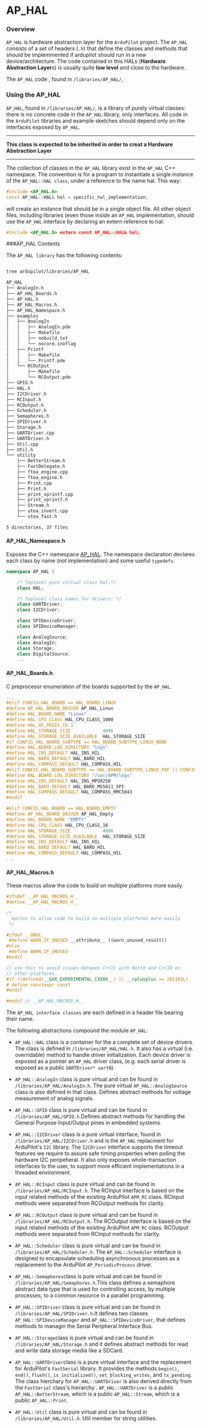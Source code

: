 # AP_HAL

### Overview

`AP_HAL` is hardware abstraction layer for the `ArduPilot` project. The `AP_HAL` consists of a set of headers (`.h`) that define the classes and methods that should be implemmented if ardupilot should run in a new device/architecture. The code contained in this HALs (**Hardware Abstraction Layer**s) is usually quite **low level** and close to the hardware.

 The `AP_HAL` code , found in `/libraries/AP_HAL/`,

### Using the AP_HAL

`AP_HAL`, found in `/libraries/AP_HAL/`, is a library of purely virtual classes: there is no concrete code in the `AP_HAL` library, only interfaces. All code in the `ArduPilot` libraries and example sketches should depend only on the interfaces exposed by `AP_HAL`.

---

**This class is expected to be inherited in order to creat a Hardware Abstraction Layer**

---

The collection of classes in the `AP_HAL` library exist in the `AP_HAL` C++ namespace. The convention is for a program to instantiate a single instance of the `AP_HAL::HAL class`, under a reference to the name hal. This way:

```cpp
#include <AP_HAL.h>
const AP_HAL::HAL& hal = specific_hal_implementation;
```

will create an instance that should be in a single object file. All other object files, including libraries (even those inside an `AP_HAL` implementation, should use the `AP_HAL` interface by declaring an extern reference to hal:

```cpp
#include <AP_HAL.h> extern const AP_HAL::HAL& hal;
```


###AP_HAL Contents

The `AP_HAL library` has the following contents:

```bash

tree ardupilot/libraries/AP_HAL

AP_HAL
├── AnalogIn.h
├── AP_HAL_Boards.h
├── AP_HAL.h
├── AP_HAL_Macros.h
├── AP_HAL_Namespace.h
├── examples
│   ├── AnalogIn
│   │   ├── AnalogIn.pde
│   │   ├── Makefile
│   │   ├── nobuild.txt
│   │   └── nocore.inoflag
│   ├── Printf
│   │   ├── Makefile
│   │   └── Printf.pde
│   └── RCOutput
│       ├── Makefile
│       └── RCOutput.pde
├── GPIO.h
├── HAL.h
├── I2CDriver.h
├── RCInput.h
├── RCOutput.h
├── Scheduler.h
├── Semaphores.h
├── SPIDriver.h
├── Storage.h
├── UARTDriver.cpp
├── UARTDriver.h
├── Util.cpp
├── Util.h
└── utility
    ├── BetterStream.h
    ├── FastDelegate.h
    ├── ftoa_engine.cpp
    ├── ftoa_engine.h
    ├── Print.cpp
    ├── Print.h
    ├── print_vprintf.cpp
    ├── print_vprintf.h
    ├── Stream.h
    ├── utoa_invert.cpp
    └── xtoa_fast.h

5 directories, 37 files
```


#### AP_HAL_Namespace.h
Exposes the C++ namespace [AP_HAL](https://github.com/diydrones/ardupilot/tree/master/libraries/AP_HAL). The namespace declaration declares each class by name (not implementation) and some useful `typedefs`.

```cpp
namespace AP_HAL {

    /* Toplevel pure virtual class Hal.*/
    class HAL;

    /* Toplevel class names for drivers: */
    class UARTDriver;
    class I2CDriver;

    class SPIDeviceDriver;
    class SPIDeviceManager;

    class AnalogSource;
    class AnalogIn;
    class Storage;
    class DigitalSource;
    ...
```


#### AP_HAL_Boards.h
C preprocesor enumeration of the boards supported by the `AP_HAL`.

``` cpp
...
#elif CONFIG_HAL_BOARD == HAL_BOARD_LINUX
#define AP_HAL_BOARD_DRIVER AP_HAL_Linux
#define HAL_BOARD_NAME "Linux"
#define HAL_CPU_CLASS HAL_CPU_CLASS_1000
#define HAL_OS_POSIX_IO 1
#define HAL_STORAGE_SIZE            4096
#define HAL_STORAGE_SIZE_AVAILABLE  HAL_STORAGE_SIZE
#if CONFIG_HAL_BOARD_SUBTYPE == HAL_BOARD_SUBTYPE_LINUX_NONE
#define HAL_BOARD_LOG_DIRECTORY "logs"
#define HAL_INS_DEFAULT HAL_INS_HIL
#define HAL_BARO_DEFAULT HAL_BARO_HIL
#define HAL_COMPASS_DEFAULT HAL_COMPASS_HIL
#elif CONFIG_HAL_BOARD_SUBTYPE == HAL_BOARD_SUBTYPE_LINUX_PXF || CONFIG_HAL_BOARD_SUBTYPE == HAL_BOARD_SUBTYPE_LINUX_ERLE
#define HAL_BOARD_LOG_DIRECTORY "/var/APM/logs"
#define HAL_INS_DEFAULT HAL_INS_MPU9250
#define HAL_BARO_DEFAULT HAL_BARO_MS5611_SPI
#define HAL_COMPASS_DEFAULT HAL_COMPASS_HMC5843
#endif

#elif CONFIG_HAL_BOARD == HAL_BOARD_EMPTY
#define AP_HAL_BOARD_DRIVER AP_HAL_Empty
#define HAL_BOARD_NAME "EMPTY"
#define HAL_CPU_CLASS HAL_CPU_CLASS_16
#define HAL_STORAGE_SIZE            4096
#define HAL_STORAGE_SIZE_AVAILABLE  HAL_STORAGE_SIZE
#define HAL_INS_DEFAULT HAL_INS_HIL
#define HAL_BARO_DEFAULT HAL_BARO_HIL
#define HAL_COMPASS_DEFAULT HAL_COMPASS_HIL
...
```

#### AP_HAL_Macros.h
These macros allow the code to build on multiple platforms more easily.


``` cpp
#ifndef __AP_HAL_MACROS_H__
#define __AP_HAL_MACROS_H__

/*
  macros to allow code to build on multiple platforms more easily
 */

#ifdef __GNUC__
 #define WARN_IF_UNUSED __attribute__ ((warn_unused_result))
#else
 #define WARN_IF_UNUSED
#endif

// use this to avoid issues between C++11 with NuttX and C++10 on
// other platforms.
#if !(defined(__GXX_EXPERIMENTAL_CXX0X__) || __cplusplus >= 201103L)
# define constexpr const
#endif

#endif // __AP_HAL_MACROS_H__

```


The `AP_HAL interface classes` are each defined in a header file bearing their name.

The following abstractions compound the module `AP_HAL`:


- `AP_HAL::HAL` class is a container for the a complete set of device drivers. The class is defined in `/libraries/AP_HAL/HAL.h`. It also has a virtual (i.e. overridable) method to handle driver initialization. Each device driver is exposed as a pointer an `AP_HAL` driver class, (e.g. each serial driver is exposed as a public `UARTDriver* uartN`).


- `AP_HAL::AnalogIn` class is pure virtual and can be found in `/libraries/AP_HAL/AnalogIn.h`. The pure virtual `AP_HAL::AnalogSource` class is also defined in that class. Defines abstract methods for voltage measurement of analog signals.


- `AP_HAL::GPIO` class is pure virtual and can be found in `/libraries/AP_HAL/GPIO.h`.Defines abstract methods for handling the General Purpose Input/Output pines in embedded systems.


- `AP_HAL::I2CDriver` class is a pure virtual interface, found in `/libraries/AP_HAL/I2CDriver.h` and is the `AP_HAL` replacment for ArduPilot's `I2C` library. The `I2CDriver` interface supports the timeout features we require to assure safe timing properties when polling the hardware I2C peripeheral. It also only exposes whole-transaction interfaces to the user, to support more efficient implementations in a threaded environment.


- `AP_HAL::RCInput` class is pure virtual and can be found in `/libraries/AP_HAL/RCInput.h`. The RCInput interface is based on the input related methods of the existing ArduPilot `APM_RC` class. RCInput methods were separated from RCOutput methods for clarity.


- `AP_HAL::RCOutput` class is pure virtual and can be found in `/libraries/AP_HAL/RCOutput.h`. The RCOutput interface is based on the input related methods of the existing ArduPilot `APM_RC` class. RCOutput methods were separated from RCInput methods for clarity.


- `AP_HAL::Scheduler` class is pure virtual and can be found in `/libraries/AP_HAL/Scheduler.h`. The `AP_HAL::Scheduler` interface is designed to encapsulate scheduling asynchronous processes as a replacement to the ArduPilot `AP_PeriodicProcess` driver.


- `AP_HAL::Semaphores`class is pure virtual and can be found in `/libraries/AP_HAL/Semaphores.h`.This class defines a semaphore abstract data type that is used for controlling access, by multiple processes, to a common resource in a parallel programming.


- `AP_HAL::SPIDriver` class is pure virtual and can be found in `/libraries/AP_HAL/SPIDriver.h`.It defines two classes `AP_HAL::SPIDeviceManager` and `AP_HAL::SPIDeviceDriver`, that defines methods to managin the Serial Peripheral Interface Bus.


- `AP_HAL::Storage`class is pure virtual and can be found in `/libraries/AP_HAL/Storage.h` and it defines abstract methods for read and write data storage media like a SDCard.


- `AP_HAL::UARTDriver`class is a pure virtual interface and the replacement for ArduPilot's `FastSerial` library. It provides the methods `begin()`, `end()`, `flush()`, `is_initialized()`, `set_blocking_writes`, and `tx_pending`. The class hierchary for `AP_HAL::UARTDriver` is also derived directly from the `FastSerial` class's hierarchy . `AP_HAL::UARTDriver` is a public `AP_HAL::BetterStream`, which is a public `AP_HAL::Stream`, which is a public `AP_HAL::Print`.


- `AP_HAL::Util` class is pure virtual and can be found in `/libraries/AP_HAL/Util.h`. Util member for string utilities.
